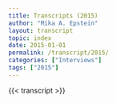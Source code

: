 ```yaml
---
title: Transcripts (2015)
author: "Mika A. Epstein"
layout: transcript
topic: index
date: 2015-01-01
permalink: /transcript/2015/
categories: ["Interviews"]
tags: ["2015"]
---
```


{{< transcript >}}